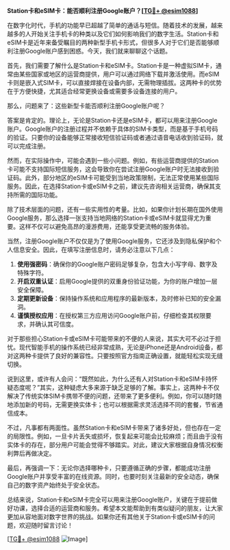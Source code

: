 **Station卡和eSIM卡：能否顺利注册Google账户？[[TG💪+ @esim1088](https://t.me/s/esim1088)]**

在数字化时代，手机的功能早已超越了简单的通话与短信。随着技术的发展，越来越多的人开始关注手机卡的种类以及它们如何影响我们的数字生活。Station卡和eSIM卡是近年来备受瞩目的两种新型手机卡形式，但很多人对于它们是否能够顺利注册Google账户感到困惑。今天，我们就来聊聊这个话题。

首先，我们需要了解什么是Station卡和eSIM卡。Station卡是一种虚拟SIM卡，通常由某些国家或地区的运营商提供，用户可以通过网络下载并激活使用。而eSIM卡则是嵌入式SIM卡，可以直接焊接在设备内部，无需物理插拔。这两种卡的优势在于方便快捷，尤其适合经常更换设备或需要多设备连接的用户。

那么，问题来了：这些新型卡能否顺利注册Google账户呢？

答案是肯定的。理论上，无论是Station卡还是eSIM卡，都可以用来注册Google账户。Google账户的注册过程并不依赖于具体的SIM卡类型，而是基于手机号码的验证。只要你的设备能够正常接收短信验证码或者通过语音电话收到验证码，就可以完成注册。

然而，在实际操作中，可能会遇到一些小问题。例如，有些运营商提供的Station卡可能不支持国际短信服务，这会导致你在尝试注册Google账户时无法接收到验证码。此外，部分地区的eSIM卡可能受到当地政策限制，无法正常使用某些国际服务。因此，在选择Station卡或eSIM卡之前，建议先咨询相关运营商，确保其支持所需的国际功能。

除了技术层面的问题，还有一些实用性的考量。比如，如果你计划长期在国外使用Google服务，那么选择一张支持当地网络的Station卡或eSIM卡就显得尤为重要。这样不仅可以避免高昂的漫游费用，还能享受更流畅的服务体验。

当然，注册Google账户不仅仅是为了使用Google服务，它还涉及到隐私保护和个人信息安全。因此，在填写注册信息时，请务必注意以下几点：

1. **使用强密码**：确保你的Google账户密码足够复杂，包含大小写字母、数字及特殊字符。
2. **开启双重认证**：启用Google提供的双重身份验证功能，为你的账户增加一层安全保障。
3. **定期更新设备**：保持操作系统和应用程序的最新版本，及时修补已知的安全漏洞。
4. **谨慎授权应用**：在授权第三方应用访问Google账户前，仔细检查其权限要求，并确认其可信度。

对于那些担心Station卡或eSIM卡可能带来的不便的人来说，其实大可不必过于担忧。现代智能手机的操作系统已经非常成熟，无论是iPhone还是Android设备，都对这两种卡提供了良好的兼容性。只要按照官方指南正确设置，就能轻松实现无缝切换。

说到这里，或许有人会问：“既然如此，为什么还有人对Station卡和eSIM卡持怀疑态度呢？”其实，这种疑虑大多来源于缺乏足够的了解。事实上，这两种卡不仅解决了传统实体SIM卡携带不便的问题，还带来了更多便利。例如，你可以随时随地添加新的号码，无需更换实体卡；也可以根据需求灵活选择不同的套餐，节省通信成本。

不过，凡事都有两面性。虽然Station卡和eSIM卡带来了诸多好处，但也存在一定的局限性。例如，一旦卡片丢失或损坏，恢复起来可能会比较麻烦；而且由于没有实体卡的存在，部分用户可能会觉得不够踏实。对此，建议大家根据自身情况权衡利弊后再做决定。

最后，再强调一下：无论你选择哪种卡，只要遵循正确的步骤，都能成功注册Google账户并享受丰富的在线资源。同时，也要时刻关注最新的安全动态，确保自己的数字资产始终处于安全状态。

总结来说，Station卡和eSIM卡完全可以用来注册Google账户，关键在于提前做好功课，选择合适的运营商和服务。希望本文能帮助到有类似疑问的朋友，让大家更加从容地面对数字世界的挑战。如果你还有其他关于Station卡或eSIM卡的问题，欢迎随时留言讨论！

[[TG💪+ @esim1088](https://t.me/s/esim1088) ![Image](https://i.postimg.cc/4NQfJmqS/Snipaste-2025-05-13-00-14-12.png)]